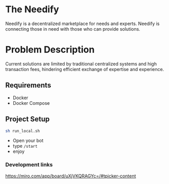 # The Needify

Needify is a decentralized marketplace for needs and experts. Needify is connecting those in need with those who can provide solutions.

# Problem Description
Current solutions are limited by traditional centralized systems and high transaction fees, hindering efficient exchange of expertise and experience.


## Requirements 
- Docker
- Docker Compose

## Project Setup

```sh
sh run_local.sh
```
- Open your bot 
- type `/start`
- enjoy 

### Development links

https://miro.com/app/board/uXjVKQRAGYc=/#tpicker-content


